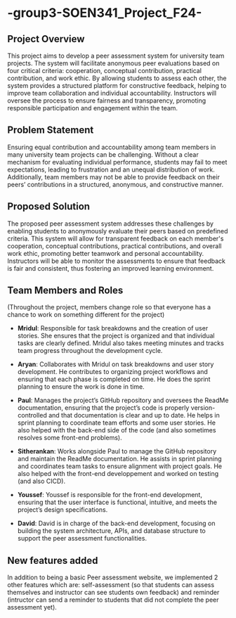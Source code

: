 # -group3-SOEN341_Project_F24-

## Project Overview

This project aims to develop a peer assessment system for university team projects. The system will facilitate anonymous peer evaluations based on four critical criteria: cooperation, conceptual contribution, practical contribution, and work ethic. By allowing students to assess each other, the system provides a structured platform for constructive feedback, helping to improve team collaboration and individual accountability. Instructors will oversee the process to ensure fairness and transparency, promoting responsible participation and engagement within the team.

## Problem Statement

Ensuring equal contribution and accountability among team members in many university team projects can be challenging. Without a clear mechanism for evaluating individual performance, students may fail to meet expectations, leading to frustration and an unequal distribution of work. Additionally, team members may not be able to provide feedback on their peers’ contributions in a structured, anonymous, and constructive manner.

## Proposed Solution

The proposed peer assessment system addresses these challenges by enabling students to anonymously evaluate their peers based on predefined criteria. This system will allow for transparent feedback on each member's cooperation, conceptual contributions, practical contributions, and overall work ethic, promoting better teamwork and personal accountability. Instructors will be able to monitor the assessments to ensure that feedback is fair and consistent, thus fostering an improved learning environment.

## Team Members and Roles 
(Throughout the project, members change role so that everyone has a chance to work on something different for the project)

- **Mridul**:
  Responsible for task breakdowns and the creation of user stories. She ensures that the project is organized and that individual tasks are clearly defined. Mridul also takes meeting minutes and tracks team progress throughout the development cycle.
  
- **Aryan**:
  Collaborates with Mridul on task breakdowns and user story development. He contributes to organizing project workflows and ensuring that each phase is completed on time. He does the sprint planning to ensure the work is done in time.

- **Paul**:
  Manages the project’s GitHub repository and oversees the ReadMe documentation, ensuring that the project’s code is properly version-controlled and that documentation is clear and up to date. He helps in sprint planning to coordinate team efforts and some user stories. He also helped with the back-end side of the code (and also sometimes resolves some front-end problems).

- **Sitherankan**:
  Works alongside Paul to manage the GitHub repository and maintain the ReadMe documentation. He assists in sprint planning and coordinates team tasks to ensure alignment with project goals. He also helped with the front-end developpement and worked on testing (and also CICD).

- **Youssef**:
  Youssef is responsible for the front-end development, ensuring that the user interface is functional, intuitive, and meets the project’s design specifications.

- **David**:
  David is in charge of the back-end development, focusing on building the system architecture, APIs, and database structure to support the peer assessment functionalities.

## New features added

In addition to being a basic Peer assessment website, we implemented 2 other features which are: self-assessment (so that students can assess themselves and instructor can see students own feedback) and reminder (intructor can send a reminder to students that did not complete the peer assessment yet).



